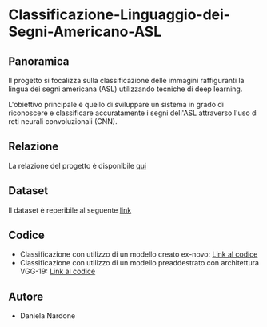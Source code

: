 # Classificazione-Linguaggio-dei-Segni-Americano-ASL
## Panoramica
Il progetto si focalizza sulla classificazione delle immagini raffiguranti la lingua dei segni americana (ASL) utilizzando tecniche di deep learning.

L'obiettivo principale è quello di sviluppare un sistema in grado di riconoscere e classificare accuratamente i segni dell'ASL attraverso l'uso di reti neurali convoluzionali (CNN).  
## Relazione
La relazione del progetto è disponibile [qui]()
## Dataset
Il dataset è reperibile al seguente [link](https://www.kaggle.com/datasets/lexset/synthetic-asl-alphabet)
## Codice
- Classificazione con utilizzo di un modello creato ex-novo: [Link al codice]()
- Classificazione con utilizzo di un modello preaddestrato con architettura VGG-19: [Link al codice]()
## Autore
- Daniela Nardone
